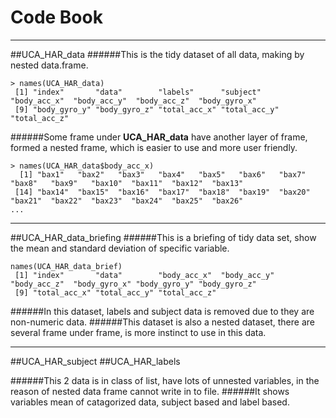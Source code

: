 Code Book
========
--------
##UCA_HAR_data
######This is the tidy dataset of all data, making by nested data.frame.
```
> names(UCA_HAR_data)
 [1] "index"       "data"        "labels"      "subject"     "body_acc_x"  "body_acc_y"  "body_acc_z"  "body_gyro_x"
 [9] "body_gyro_y" "body_gyro_z" "total_acc_x" "total_acc_y" "total_acc_z"
```
######Some frame under **UCA_HAR_data** have another layer of frame, formed a nested frame, which is easier to use and more user friendly.
```
> names(UCA_HAR_data$body_acc_x)
  [1] "bax1"   "bax2"   "bax3"   "bax4"   "bax5"   "bax6"   "bax7"   "bax8"   "bax9"   "bax10"  "bax11"  "bax12"  "bax13" 
 [14] "bax14"  "bax15"  "bax16"  "bax17"  "bax18"  "bax19"  "bax20"  "bax21"  "bax22"  "bax23"  "bax24"  "bax25"  "bax26" 
...
```
------

##UCA_HAR_data_briefing
######This is a briefing of tidy data set, show the mean and standard deviation of specific variable.
```
names(UCA_HAR_data_brief)
 [1] "index"       "data"        "body_acc_x"  "body_acc_y"  "body_acc_z"  "body_gyro_x" "body_gyro_y" "body_gyro_z"
 [9] "total_acc_x" "total_acc_y" "total_acc_z"
 ```
######In this dataset, labels and subject data is removed due to they are non-numeric data.
######This dataset is also a nested dataset, there are several frame under frame, is more instinct to use in this data.

------


##UCA_HAR_subject
##UCA_HAR_labels



######This 2 data is in class of list, have lots of unnested variables, in the reason of nested data frame cannot write in to file.
######It shows variables mean of catagorized data, subject based and label based.